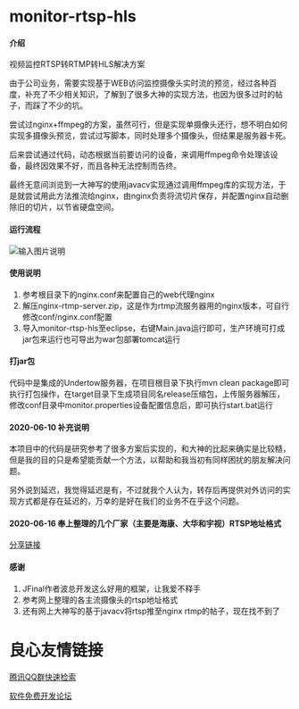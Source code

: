 # monitor-rtsp-hls

#### 介绍
视频监控RTSP转RTMP转HLS解决方案

由于公司业务，需要实现基于WEB访问监控摄像头实时流的预览，经过各种百度，补充了不少相关知识，了解到了很多大神的实现方法，也因为很多过时的帖子，而踩了不少的坑。

尝试过nginx+ffmpeg的方案，虽然可行，但是实现单摄像头还行，想不明白如何实现多摄像头预览，尝试过写脚本，同时处理多个摄像头，但结果是服务器卡死。

后来尝试通过代码，动态根据当前要访问的设备，来调用ffmpeg命令处理该设备，最终因效果不好，而且各种无法控制而告终。

最终无意间浏览到一大神写的使用javacv实现通过调用ffmpeg库的实现方法，于是就尝试用此方法推流给nginx，由nginx负责将流切片保存，并配置nginx自动删除旧的切片，以节省硬盘空间。

#### 运行流程
![输入图片说明](https://images.gitee.com/uploads/images/2020/0324/185845_f351918b_107658.png "Untitled Diagram.png")


#### 使用说明

1.  参考根目录下的nginx.conf来配置自己的web代理nginx
2.  解压nginx-rtmp-server.zip，这是作为rtmp流服务器用的nginx版本，可自行修改conf/nginx.conf配置
3.  导入monitor-rtsp-hls至eclipse，右键Main.java运行即可，生产环境可打成jar包来运行也可导出为war包部署tomcat运行

#### 打jar包

代码中是集成的Undertow服务器，在项目根目录下执行mvn clean package即可执行打包操作，在target目录下生成项目同名release压缩包，上传服务器解压，修改conf目录中monitor.properties设备配置信息后，即可执行start.bat运行

#### 2020-06-10 补充说明

本项目中的代码是研究参考了很多方案后实现的，和大神的比起来确实是比较糙，但是我的目的只是希望能贡献一个方法，以帮助和我当初有同样困扰的朋友解决问题。

另外说到延迟，我觉得延迟是有，不过就我个人认为，转存后再提供对外访问的实现方式都是存在延迟的，万幸的是好在我们的业务不在乎这个问题。

#### 2020-06-16 奉上整理的几个厂家（主要是海康、大华和宇视）RTSP地址格式

[分享链接](https://mubu.com/doc/4IvOBWbQq-P)

#### 感谢

1.  JFinal作者波总开发这么好用的框架，让我爱不释手
2.  参考网上整理的各主流摄像头的rtsp地址格式
3.  还有网上大神写的基于javacv将rtsp推至nginx rtmp的帖子，现在找不到了

 # 良心友情链接

[腾讯QQ群快速检索](http://u.720life.cn/s/8cf73f7c)

[软件免费开发论坛](http://u.720life.cn/s/bbb01dc0)